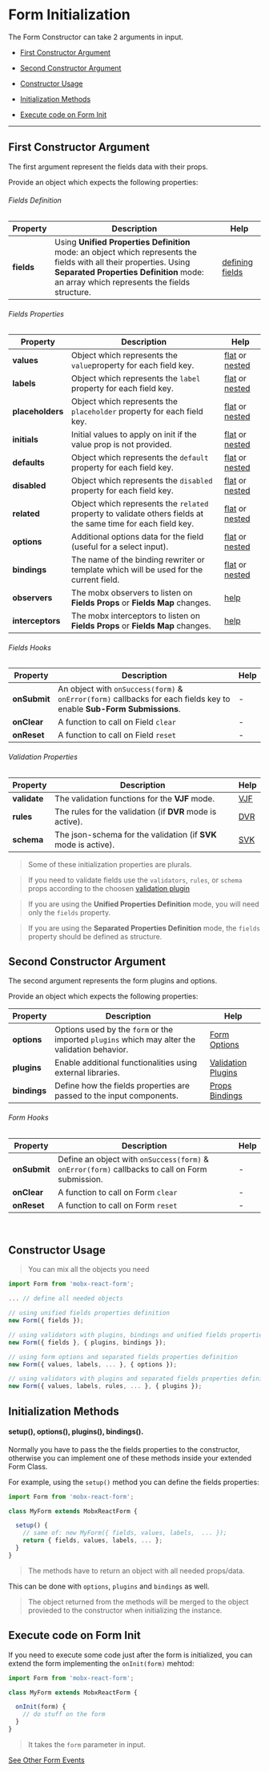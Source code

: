 # Form Initialization

The Form Constructor can take 2 arguments in input.

* [First Constructor Argument](#first-constructor-argument)
* [Second Constructor Argument](#second-constructor-argument)


* [Constructor Usage](#constructor-usage)
* [Initialization Methods](#initialization-methods)
* [Execute code on Form Init](#execute-code-on-form-init)

---

## First Constructor Argument

The first argument represent the fields data with their props.

Provide an object which expects the following properties:

###### Fields Definition
| Property | Description | Help |
|---|---|---|
| **fields**    | Using **Unified Properties Definition** mode: an object which represents the fields with all their properties. Using **Separated Properties Definition** mode: an array which represents the fields structure. | [defining fields](../defining-fields.md) |

###### Fields Properties
| Property | Description | Help |
|---|---|---|
| **values**    | Object which represents the `value`property for each field key. | [flat](../defining-flat-fields/separated-properties.md#defining-values) or [nested](../defining-nested-fields/separated-properties.md#defining-nested-values) |
| **labels**    | Object which represents the `label` property for each field key. | [flat](../defining-flat-fields/separated-properties.md#defining-labels) or [nested](../defining-nested-fields/separated-properties.md#defining-nested-property) |
| **placeholders**    | Object which represents the `placeholder` property for each field key. | [flat](../defining-flat-fields/separated-properties.md#defining-placeholders) or [nested](../defining-nested-fields/separated-properties.md#defining-nested-property) |
| **initials**  | Initial values to apply on init if the value prop is not provided. | [flat](../defining-flat-fields/separated-properties.md#defining-initials) or [nested](../defining-nested-fields/separated-properties.md#defining-nested-property) |
| **defaults**  | Object which represents the `default` property for each field key. | [flat](../defining-flat-fields/separated-properties.md#defining-defaults) or [nested](../defining-nested-fields/separated-properties.md#defining-nested-property) |
| **disabled**  | Object which represents the `disabled` property for each field key. | [flat](../defining-flat-fields/separated-properties.md#defining-disabled) or [nested](../defining-nested-fields/separated-properties.md#defining-nested-property) |
| **related**  | Object which represents the `related` property to validate others fields at the same time for each field key. | [flat](../defining-flat-fields/separated-properties.md#defining-related) or [nested](../defining-nested-fields/separated-properties.md#defining-nested-property) |
| **options**  | Additional options data for the field (useful for a select input). | [flat](../defining-flat-fields/separated-properties.md#defining-options) or [nested](../defining-nested-fields/separated-properties.md#defining-nested-property) |
| **bindings**  | The name of the binding rewriter or template which will be used for the current field. | [flat](../defining-flat-fields/separated-properties.md#defining-bindings) or [nested](../defining-nested-fields/separated-properties.md#defining-nested-property) |
| **observers**  | The mobx observers to listen on **Fields Props** or **Fields Map** changes. | [help](../events/mobx-events.md#using-observers--interceptors-objects) |
| **interceptors**  | The mobx interceptors to listen on **Fields Props** or **Fields Map** changes. | [help](../events/mobx-events.md#using-observers--interceptors-objects) |

###### Fields Hooks
| Property | Description | Help |
|---|---|---|
| **onSubmit**  | An object with `onSuccess(form)` & `onError(form)` callbacks for each fields key to enable **Sub-Form Submissions**. | - |
| **onClear**  | A function to call on Field `clear` | - |
| **onReset**  | A function to call on Field `reset` | - |


###### Validation Properties
| Property | Description | Help |
|---|---|---|
| **validate**  | The validation functions for the **VJF** mode. | [VJF](../validation/modes/vjf-enable.md) |
| **rules**    | The rules for the validation (if **DVR** mode is active). | [DVR](../validation/modes/dvr-enable.md) |
| **schema**    | The json-schema for the validation (if **SVK** mode is active). | [SVK](../validation/modes/svk-enable.md) |


> Some of these initialization properties are plurals.

> If you need to validate fields use the `validators`, `rules`, or `schema` props according to the choosen [validation plugin](https://foxhound87.github.io/mobx-react-form/docs/validation/plugins.html)

> If you are using the **Unified Properties Definition** mode, you will need only the `fields` property.

> If you are using the **Separated Properties Definition** mode, the `fields` property should be defined as structure.

## Second Constructor Argument

The second argument represents the form plugins and options.

Provide an object which expects the following properties:

| Property | Description | Help |
|---|---|---|
| **options**   | Options used by the `form` or the imported `plugins` which may alter the validation behavior. | [Form Options](form-options.md) |
| **plugins**   | Enable additional functionalities using external libraries. | [Validation Plugins](../validation/plugins.md) |
| **bindings**   | Define how the fields properties are passed to the input components. | [Props Bindings](../bindings/README.md) |

###### Form Hooks
| Property | Description | Help |
|---|---|---|
| **onSubmit**   | Define an object with `onSuccess(form)` & `onError(form)` callbacks to call on Form submission. | - |
| **onClear**  | A function to call on Form `clear` | - |
| **onReset**  | A function to call on Form `reset` | - |

<br>

## Constructor Usage

> You can mix all the objects you need

``` javascript
import Form from 'mobx-react-form';

... // define all needed objects

// using unified fields properties definition
new Form({ fields });

// using validators with plugins, bindings and unified fields properties definition
new Form({ fields }, { plugins, bindings });

// using form options and separated fields properties definition
new Form({ values, labels, ... }, { options });

// using validators with plugins and separated fields properties definition
new Form({ values, labels, rules, ... }, { plugins });
```

## Initialization Methods
#### setup(), options(), plugins(), bindings().

Normally you have to pass the the fields properties to the constructor, otherwise you can implement one of these methods inside your extended Form Class.

For example, using the `setup()` method you can define the fields properties:

```javascript
import Form from 'mobx-react-form';

class MyForm extends MobxReactForm {

  setup() {
    // same of: new MyForm({ fields, values, labels,  ... });
    return { fields, values, labels, ... };
  }
}
```

> The methods have to return an object with all needed props/data.

This can be done with `options`, `plugins` and `bindings` as well.

> The object returned from the methods will be merged to the object provieded to the constructor when initializing the instance.


## Execute code on Form Init

If you need to execute some code just after the form is initialized,
you can extend the form implementing the `onInit(form)` mehtod:

```javascript
import Form from 'mobx-react-form';

class MyForm extends MobxReactForm {

  onInit(form) {
    // do stuff on the form
  }
}
```

> It takes the `form` parameter in input.

[See Other Form Events](/docs/events)
